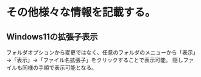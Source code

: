 # その他様々な情報を記載する。
## Windows11の拡張子表示
フォルダオプションから変更ではなく、任意のフォルダのメニューから「表示」→「表示」→「ファイル名拡張子」をクリックすることで表示可能。
隠しファイルも同様の手順で表示可能となる。
